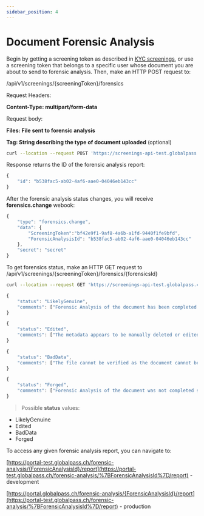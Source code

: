 ```yaml
---
sidebar_position: 4
---
```


# Document Forensic Analysis

Begin by getting a screening token as described in [KYC screenings](kyc-screenings/initiating-a-kyc-screening), or use a screening token that belongs to a specific user whose document you are about to send to forensic analysis. Then, make an HTTP POST request to:

/api/v1/screenings/{screeningToken}/forensics

Request Headers:

**Content-Type: multipart/form-data**

Request body:

**Files: File sent to forensic analysis**

**Tag: String describing the type of document uploaded** (optional)

```bash title="Example request"
curl --location --request POST 'https://screenings-api-test.globalpass.ch/api/v1/screenings/ bf42e9f1-9af8-4a6b-a1fd-9440f1fe9bfd/forensics' --header 'Authorization: Bearer {your_access_token}' --form 'Files=@"/C:/Image1.jpg"' --form 'Tag="TransferExplanation"'
```

Response returns the ID of the forensic analysis report:

```js title="Example response"
{
    "id": "b538fac5-ab02-4af6-aae0-04046eb143cc"
}
```

After the forensic analysis status changes, you will receive **forensics.change** webook:

```js
{
    "type": "forensics.change",
    "data": {
        "ScreeningToken":"bf42e9f1-9af8-4a6b-a1fd-9440f1fe9bfd",
        "ForensicAnalysisId": "b538fac5-ab02-4af6-aae0-04046eb143cc"
    },
    "secret": "secret"
}
```

To get forensics status, make an HTTP GET request to /api/v1/screenings/{screeningToken}/forensics/{forensicsId}


```bash title="Example request"
curl --location --request GET 'https://screenings-api-test.globalpass.ch/api/v1/screenings/ bf42e9f1-9af8-4a6b-a1fd-9440f1fe9bfd/forensics/b538fac5-ab02-4af6-aae0-04046eb143cc' --header 'Authorization: Bearer {your_access_token}'
```


```js title="Example response #1"
{
    "status": "LikelyGenuine",
    "comments": ["Forensic Analysis of the document has been completed successfully."]
}
```

```js title="Example response #2
{
    "status": "Edited",
    "comments": ["The metadata appears to be manually deleted or edited in some way. Please provide the original document without any alterations."]
}
```

```js title="Example response #3
{
    "status": "BadData",
    "comments": ["The file cannot be verified as the document cannot be reviewed. Please make sure to provide an original, unaltered version of the file and make sure it is not password protected or restricted from viewing."]
}
```

```js title="Example response #4
{
    "status": "Forged",
    "comments": ["Forensic Analysis of the document was not completed successfully as it appears that the document may have been forged."]
}
```

> Possible **status** values:
- LikelyGenuine
- Edited
- BadData
- Forged

To access any given forensic analysis report, you can navigate to:

[https://portal-test.globalpass.ch/forensic-analysis/{ForensicAnalysisId}/report](https://portal-test.globalpass.ch/forensic-analysis/%7BForensicAnalysisId%7D/report) - development

[https://portal.globalpass.ch/forensic-analysis/{ForensicAnalysisId}/report](https://portal-test.globalpass.ch/forensic-analysis/%7BForensicAnalysisId%7D/report) - production
